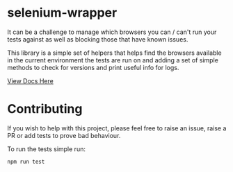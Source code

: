 # selenium-wrapper

It can be a challenge to manage which browsers you can / can't run your tests against
as well as blocking those that have known issues.

This library is a simple set of helpers that helps find the browsers available
in the current environment the tests are run on and adding a set of simple
methods to check for versions and print useful info for logs.

<p>
  <a href="#">View Docs Here</a>
</p>

# Contributing

If you wish to help with this project, please feel free to raise an issue,
raise a PR or add tests to prove bad behaviour.

To run the tests simple run:

    npm run test
